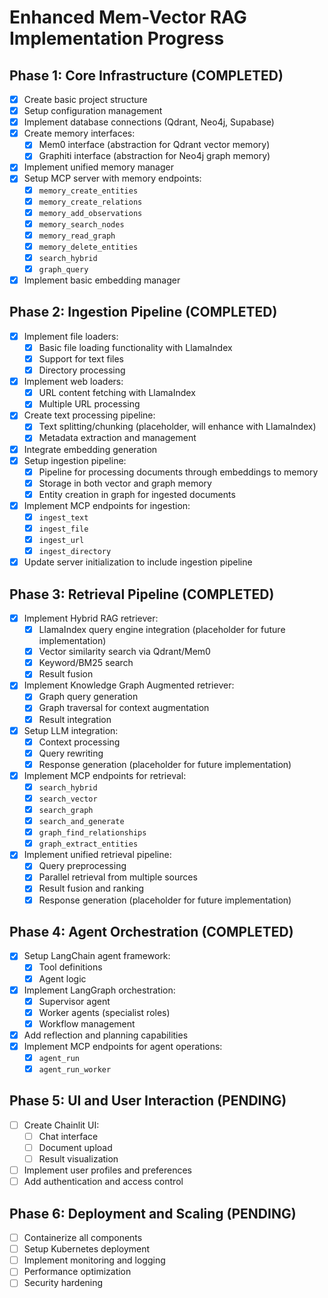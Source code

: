 # Enhanced Mem-Vector RAG Implementation Progress

## Phase 1: Core Infrastructure (COMPLETED)

- [x] Create basic project structure
- [x] Setup configuration management
- [x] Implement database connections (Qdrant, Neo4j, Supabase)
- [x] Create memory interfaces:
  - [x] Mem0 interface (abstraction for Qdrant vector memory)
  - [x] Graphiti interface (abstraction for Neo4j graph memory)
- [x] Implement unified memory manager
- [x] Setup MCP server with memory endpoints:
  - [x] `memory_create_entities`
  - [x] `memory_create_relations`
  - [x] `memory_add_observations`
  - [x] `memory_search_nodes`
  - [x] `memory_read_graph`
  - [x] `memory_delete_entities`
  - [x] `search_hybrid`
  - [x] `graph_query`
- [x] Implement basic embedding manager

## Phase 2: Ingestion Pipeline (COMPLETED)

- [x] Implement file loaders:
  - [x] Basic file loading functionality with LlamaIndex
  - [x] Support for text files
  - [x] Directory processing
- [x] Implement web loaders:
  - [x] URL content fetching with LlamaIndex
  - [x] Multiple URL processing
- [x] Create text processing pipeline:
  - [x] Text splitting/chunking (placeholder, will enhance with LlamaIndex)
  - [x] Metadata extraction and management
- [x] Integrate embedding generation
- [x] Setup ingestion pipeline:
  - [x] Pipeline for processing documents through embeddings to memory
  - [x] Storage in both vector and graph memory
  - [x] Entity creation in graph for ingested documents
- [x] Implement MCP endpoints for ingestion:
  - [x] `ingest_text`
  - [x] `ingest_file`
  - [x] `ingest_url`
  - [x] `ingest_directory`
- [x] Update server initialization to include ingestion pipeline

## Phase 3: Retrieval Pipeline (COMPLETED)

- [x] Implement Hybrid RAG retriever:
  - [x] LlamaIndex query engine integration (placeholder for future implementation)
  - [x] Vector similarity search via Qdrant/Mem0
  - [x] Keyword/BM25 search
  - [x] Result fusion
- [x] Implement Knowledge Graph Augmented retriever:
  - [x] Graph query generation
  - [x] Graph traversal for context augmentation
  - [x] Result integration
- [x] Setup LLM integration:
  - [x] Context processing
  - [x] Query rewriting
  - [x] Response generation (placeholder for future implementation)
- [x] Implement MCP endpoints for retrieval:
  - [x] `search_hybrid`
  - [x] `search_vector`
  - [x] `search_graph`
  - [x] `search_and_generate`
  - [x] `graph_find_relationships`
  - [x] `graph_extract_entities`
- [x] Implement unified retrieval pipeline:
  - [x] Query preprocessing
  - [x] Parallel retrieval from multiple sources
  - [x] Result fusion and ranking
  - [x] Response generation (placeholder for future implementation)

## Phase 4: Agent Orchestration (COMPLETED)

- [x] Setup LangChain agent framework:
  - [x] Tool definitions
  - [x] Agent logic
- [x] Implement LangGraph orchestration:
  - [x] Supervisor agent
  - [x] Worker agents (specialist roles)
  - [x] Workflow management
- [x] Add reflection and planning capabilities
- [x] Implement MCP endpoints for agent operations:
  - [x] `agent_run`
  - [x] `agent_run_worker`

## Phase 5: UI and User Interaction (PENDING)

- [ ] Create Chainlit UI:
  - [ ] Chat interface
  - [ ] Document upload
  - [ ] Result visualization
- [ ] Implement user profiles and preferences
- [ ] Add authentication and access control

## Phase 6: Deployment and Scaling (PENDING)

- [ ] Containerize all components
- [ ] Setup Kubernetes deployment
- [ ] Implement monitoring and logging
- [ ] Performance optimization
- [ ] Security hardening